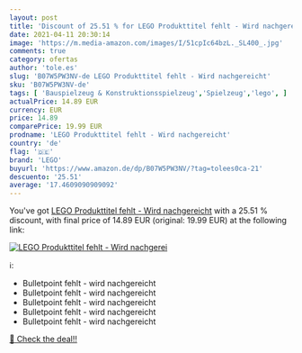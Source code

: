 ```yaml
---
layout: post
title: 'Discount of 25.51 % for LEGO Produkttitel fehlt - Wird nachgerei'
date: 2021-04-11 20:30:14
image: 'https://m.media-amazon.com/images/I/51cpIc64bzL._SL400_.jpg'
comments: true
category: ofertas
author: 'tole.es'
slug: 'B07W5PW3NV-de LEGO Produkttitel fehlt - Wird nachgereicht'
sku: 'B07W5PW3NV-de'
tags: [ 'Bauspielzeug & Konstruktionsspielzeug','Spielzeug','lego', ]
actualPrice: 14.89 EUR
currency: EUR
price: 14.89
comparePrice: 19.99 EUR
prodname: 'LEGO Produkttitel fehlt - Wird nachgereicht'
country: 'de'
flag: '🇩🇪'
brand: 'LEGO'
buyurl: 'https://www.amazon.de/dp/B07W5PW3NV/?tag=tolees0ca-21'
descuento: '25.51'
average: '17.4609090909092'
---
```


You've got [LEGO Produkttitel fehlt - Wird nachgereicht](https://www.amazon.de/dp/B07W5PW3NV/?tag=tolees0ca-21) with a  25.51 % discount, with final price of 14.89 EUR (original: 19.99 EUR) at the following link:

[![LEGO Produkttitel fehlt - Wird nachgerei](https://m.media-amazon.com/images/I/51cpIc64bzL._SL400_.jpg)](https://www.amazon.de/dp/B07W5PW3NV/?tag=tolees0ca-21)

ℹ️:

- Bulletpoint fehlt - wird nachgereicht
- Bulletpoint fehlt - wird nachgereicht
- Bulletpoint fehlt - wird nachgereicht
- Bulletpoint fehlt - wird nachgereicht
- Bulletpoint fehlt - wird nachgereicht

[🛒 Check the deal!!](https://www.amazon.de/dp/B07W5PW3NV/?tag=tolees0ca-21)
